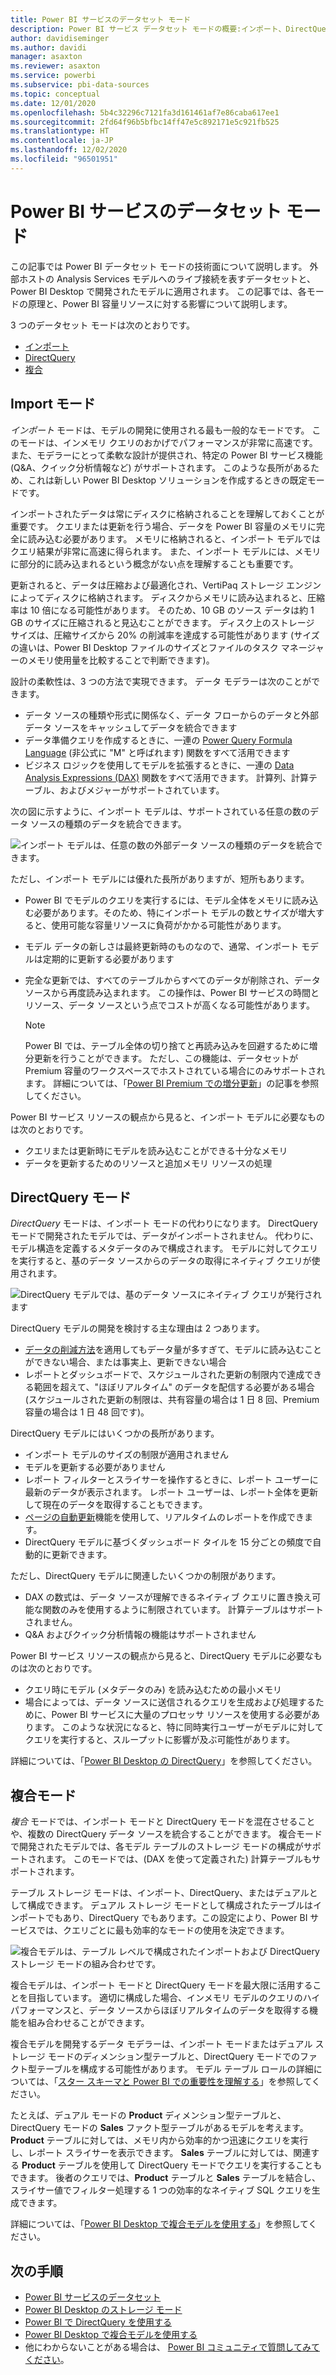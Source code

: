 ```yaml
---
title: Power BI サービスのデータセット モード
description: Power BI サービス データセット モードの概要:インポート、DirectQuery、複合。
author: davidiseminger
ms.author: davidi
manager: asaxton
ms.reviewer: asaxton
ms.service: powerbi
ms.subservice: pbi-data-sources
ms.topic: conceptual
ms.date: 12/01/2020
ms.openlocfilehash: 5b4c32296c7121fa3d161461af7e86caba617ee1
ms.sourcegitcommit: 2fd64f96b5bfbc14ff47e5c892171e5c921fb525
ms.translationtype: HT
ms.contentlocale: ja-JP
ms.lasthandoff: 12/02/2020
ms.locfileid: "96501951"
---
```

# <a name="dataset-modes-in-the-power-bi-service"></a>Power BI サービスのデータセット モード

この記事では Power BI データセット モードの技術面について説明します。 外部ホストの Analysis Services モデルへのライブ接続を表すデータセットと、Power BI Desktop で開発されたモデルに適用されます。 この記事では、各モードの原理と、Power BI 容量リソースに対する影響について説明します。

3 つのデータセット モードは次のとおりです。

- [インポート](#import-mode)
- [DirectQuery](#directquery-mode)
- [複合](#composite-mode)

## <a name="import-mode"></a>Import モード

_インポート_ モードは、モデルの開発に使用される最も一般的なモードです。 このモードは、インメモリ クエリのおかげでパフォーマンスが非常に高速です。 また、モデラーにとって柔軟な設計が提供され、特定の Power BI サービス機能 (Q&A、クイック分析情報など) がサポートされます。 このような長所があるため、これは新しい Power BI Desktop ソリューションを作成するときの既定モードです。

インポートされたデータは常にディスクに格納されることを理解しておくことが重要です。 クエリまたは更新を行う場合、データを Power BI 容量のメモリに完全に読み込む必要があります。 メモリに格納されると、インポート モデルではクエリ結果が非常に高速に得られます。 また、インポート モデルには、メモリに部分的に読み込まれるという概念がない点を理解することも重要です。

更新されると、データは圧縮および最適化され、VertiPaq ストレージ エンジンによってディスクに格納されます。 ディスクからメモリに読み込まれると、圧縮率は 10 倍になる可能性があります。 そのため、10 GB のソース データは約 1 GB のサイズに圧縮されると見込むことができます。 ディスク上のストレージ サイズは、圧縮サイズから 20% の削減率を達成する可能性があります  (サイズの違いは、Power BI Desktop ファイルのサイズとファイルのタスク マネージャーのメモリ使用量を比較することで判断できます)。

設計の柔軟性は、3 つの方法で実現できます。 データ モデラーは次のことができます。

- データ ソースの種類や形式に関係なく、データ フローからのデータと外部データ ソースをキャッシュしてデータを統合できます
- データ準備クエリを作成するときに、一連の [Power Query Formula Language](/powerquery-m/) (非公式に "M" と呼ばれます) 関数をすべて活用できます
- ビジネス ロジックを使用してモデルを拡張するときに、一連の [Data Analysis Expressions (DAX)](/dax/) 関数をすべて活用できます。 計算列、計算テーブル、およびメジャーがサポートされています。

次の図に示すように、インポート モデルは、サポートされている任意の数のデータ ソースの種類のデータを統合できます。

![インポート モデルは、任意の数の外部データ ソースの種類のデータを統合できます。](media/service-dataset-modes-understand/import-model.png)

ただし、インポート モデルには優れた長所がありますが、短所もあります。

- Power BI でモデルのクエリを実行するには、モデル全体をメモリに読み込む必要があります。そのため、特にインポート モデルの数とサイズが増大すると、使用可能な容量リソースに負荷がかかる可能性があります。
- モデル データの新しさは最終更新時のものなので、通常、インポート モデルは定期的に更新する必要があります
- 完全な更新では、すべてのテーブルからすべてのデータが削除され、データ ソースから再度読み込まれます。 この操作は、Power BI サービスの時間とリソース、データ ソースという点でコストが高くなる可能性があります。

    > [!NOTE]
    > Power BI では、テーブル全体の切り捨てと再読み込みを回避するために増分更新を行うことができます。 ただし、この機能は、データセットが Premium 容量のワークスペースでホストされている場合にのみサポートされます。 詳細については、「[Power BI Premium での増分更新](../admin/service-premium-incremental-refresh.md)」の記事を参照してください。

Power BI サービス リソースの観点から見ると、インポート モデルに必要なものは次のとおりです。

- クエリまたは更新時にモデルを読み込むことができる十分なメモリ
- データを更新するためのリソースと追加メモリ リソースの処理

## <a name="directquery-mode"></a>DirectQuery モード

_DirectQuery_ モードは、インポート モードの代わりになります。 DirectQuery モードで開発されたモデルでは、データがインポートされません。 代わりに、モデル構造を定義するメタデータのみで構成されます。 モデルに対してクエリを実行すると、基のデータ ソースからのデータの取得にネイティブ クエリが使用されます。

![DirectQuery モデルでは、基のデータ ソースにネイティブ クエリが発行されます](media/service-dataset-modes-understand/direct-query-model.png)

DirectQuery モデルの開発を検討する主な理由は 2 つあります。

- [データの削減方法](../guidance/import-modeling-data-reduction.md)を適用してもデータ量が多すぎて、モデルに読み込むことができない場合、または事実上、更新できない場合
- レポートとダッシュボードで、スケジュールされた更新の制限内で達成できる範囲を超えて、"ほぼリアルタイム" のデータを配信する必要がある場合  (スケジュールされた更新の制限は、共有容量の場合は 1 日 8 回、Premium 容量の場合は 1 日 48 回です)。

DirectQuery モデルにはいくつかの長所があります。

- インポート モデルのサイズの制限が適用されません
- モデルを更新する必要がありません
- レポート フィルターとスライサーを操作するときに、レポート ユーザーに最新のデータが表示されます。 レポート ユーザーは、レポート全体を更新して現在のデータを取得することもできます。
- [ページの自動更新](../create-reports/desktop-automatic-page-refresh.md)機能を使用して、リアルタイムのレポートを作成できます。
- DirectQuery モデルに基づくダッシュボード タイルを 15 分ごとの頻度で自動的に更新できます。

ただし、DirectQuery モデルに関連したいくつかの制限があります。

- DAX の数式は、データ ソースが理解できるネイティブ クエリに置き換え可能な関数のみを使用するように制限されています。 計算テーブルはサポートされません。
- Q&A およびクイック分析情報の機能はサポートされません

Power BI サービス リソースの観点から見ると、DirectQuery モデルに必要なものは次のとおりです。

- クエリ時にモデル (メタデータのみ) を読み込むための最小メモリ
- 場合によっては、データ ソースに送信されるクエリを生成および処理するために、Power BI サービスに大量のプロセッサ リソースを使用する必要があります。 このような状況になると、特に同時実行ユーザーがモデルに対してクエリを実行すると、スループットに影響が及ぶ可能性があります。

詳細については、「[Power BI Desktop の DirectQuery](desktop-use-directquery.md)」を参照してください。

## <a name="composite-mode"></a>複合モード

_複合_ モードでは、インポート モードと DirectQuery モードを混在させることや、複数の DirectQuery データ ソースを統合することができます。 複合モードで開発されたモデルでは、各モデル テーブルのストレージ モードの構成がサポートされます。 このモードでは、(DAX を使って定義された) 計算テーブルもサポートされます。

テーブル ストレージ モードは、インポート、DirectQuery、またはデュアルとして構成できます。 デュアル ストレージ モードとして構成されたテーブルはインポートでもあり、DirectQuery でもあります。この設定により、Power BI サービスでは、クエリごとに最も効率的なモードの使用を決定できます。

![複合モデルは、テーブル レベルで構成されたインポートおよび DirectQuery ストレージ モードの組み合わせです。](media/service-dataset-modes-understand/composite-model.png)

複合モデルは、インポート モードと DirectQuery モードを最大限に活用することを目指しています。 適切に構成した場合、インメモリ モデルのクエリのハイ パフォーマンスと、データ ソースからほぼリアルタイムのデータを取得する機能を組み合わせることができます。

複合モデルを開発するデータ モデラーは、インポート モードまたはデュアル ストレージ モードのディメンション型テーブルと、DirectQuery モードでのファクト型テーブルを構成する可能性があります。 モデル テーブル ロールの詳細については、「[スター スキーマと Power BI での重要性を理解する](../guidance/star-schema.md)」を参照してください。

たとえば、デュアル モードの **Product** ディメンション型テーブルと、DirectQuery モードの **Sales** ファクト型テーブルがあるモデルを考えます。 **Product** テーブルに対しては、メモリ内から効率的かつ迅速にクエリを実行し、レポート スライサーを表示できます。 **Sales** テーブルに対しては、関連する **Product** テーブルを使用して DirectQuery モードでクエリを実行することもできます。 後者のクエリでは、**Product** テーブルと **Sales** テーブルを結合し、スライサー値でフィルター処理する 1 つの効率的なネイティブ SQL クエリを生成できます。

詳細については、「[Power BI Desktop で複合モデルを使用する](../transform-model/desktop-composite-models.md)」を参照してください。

## <a name="next-steps"></a>次の手順

- [Power BI サービスのデータセット](service-dataset-modes-understand.md)
- [Power BI Desktop のストレージ モード](../transform-model/desktop-storage-mode.md)
- [Power BI で DirectQuery を使用する](desktop-directquery-about.md)
- [Power BI Desktop で複合モデルを使用する](../transform-model/desktop-composite-models.md)
- 他にわからないことがある場合は、 [Power BI コミュニティで質問してみてください](https://community.powerbi.com/)。
